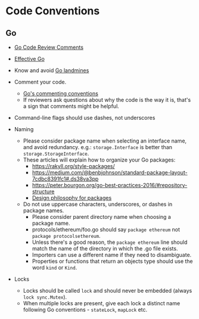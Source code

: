 # Code Conventions

## Go

* [Go Code Review Comments](https://github.com/golang/go/wiki/CodeReviewComments)
* [Effective Go](https://golang.org/doc/effective_go.html)
* Know and avoid [Go landmines](https://gist.github.com/lavalamp/4bd23295a9f32706a48f)

* Comment your code.
  * [Go's commenting conventions](http://blog.golang.org/godoc-documenting-go-code)
  * If reviewers ask questions about why the code is the way it is, that's a sign that comments might be helpful.
* Command-line flags should use dashes, not underscores

* Naming
  * Please consider package name when selecting an interface name, and avoid redundancy. e.g.: `storage.Interface` is better than `storage.StorageInterface`.
  * These articles will explain how to organize your Go packages:
    * <https://rakyll.org/style-packages/>
    * <https://medium.com/@benbjohnson/standard-package-layout-7cdbc8391fc1#.ds38va3pp>
    * <https://peter.bourgon.org/go-best-practices-2016/#repository-structure>
    * [Design philosophy for packages](https://www.goinggo.net/2017/02/design-philosophy-on-packaging.html)
  * Do not use uppercase characters, underscores, or dashes in package names.
    * Please consider parent directory name when choosing a package name.
    * protocols/ethereum/foo.go should say `package ethereum` not `package protocolsethereum`.
    * Unless there's a good reason, the `package ethereum` line should match the name of the directory in which the .go file exists.
    * Importers can use a different name if they need to disambiguate.
    * Properties or functions that return an objects type should use the word `kind` or `Kind`.

* Locks
  * Locks should be called `lock` and should never be embedded (always `lock sync.Mutex`).
  * When multiple locks are present, give each lock a distinct name following Go conventions - `stateLock`, `mapLock` etc.
